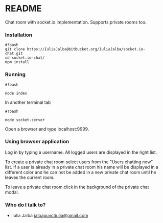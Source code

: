 # README #

Chat room with socket.io implementation. Supports private rooms too.

### Installation ###


```
#!bash
git clone https://IuliaJalba@bitbucket.org/IuliaJalba/socket.io-chat.git
cd socket.io-chat/
npm install

```

### Running ###


```
#!bash

node index
```

In another terminal tab
```
#!bash

node socket-server
```

Open a browser and type localhost:9999.

### Using browser application ###

Log in by typing a username. All logged users are displayed in the right list.

To create a private chat room select users from the "Users chatting now" list. If a user is already in a private chat room his name will be displayed in a different color and he can not be added in a new private chat room until he leaves the current room. 

To leave a private chat room click in the background of the private chat modal.



### Who do I talk to? ###

* Iulia Jalba <jalbapunctiulia@gmail.com>